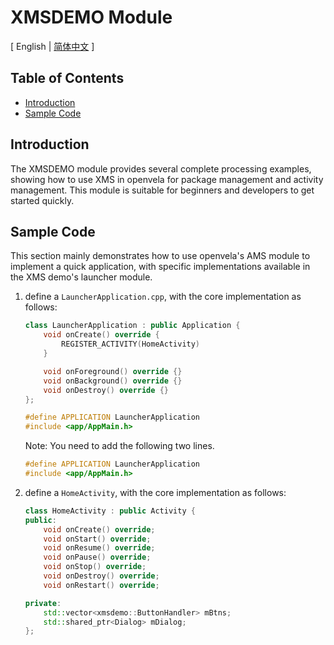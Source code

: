 # XMSDEMO Module

\[ English | [简体中文](README_zh_cn.md) \]

## Table of Contents

- [Introduction](#introduction)
- [Sample Code](#sample-code)

## Introduction

The XMSDEMO module provides several complete processing examples, showing how to use XMS in openvela for package management and activity management. This module is suitable for beginners and developers to get started quickly.

## Sample Code

This section mainly demonstrates how to use openvela's AMS module to implement a quick application, with specific implementations available in the XMS demo's launcher module.

1. define a `LauncherApplication.cpp`, with the core implementation as follows:

    ```c++
    class LauncherApplication : public Application {
        void onCreate() override {
            REGISTER_ACTIVITY(HomeActivity)
        }

        void onForeground() override {}
        void onBackground() override {}
        void onDestroy() override {}
    };

    #define APPLICATION LauncherApplication
    #include <app/AppMain.h>
    ```

    Note: You need to add the following two lines.
    ```c++
    #define APPLICATION LauncherApplication
    #include <app/AppMain.h>
    ```

2. define a `HomeActivity`, with the core implementation as follows:

    ```c++
    class HomeActivity : public Activity {
    public:
        void onCreate() override;
        void onStart() override;
        void onResume() override;
        void onPause() override;
        void onStop() override;
        void onDestroy() override;
        void onRestart() override;

    private:
        std::vector<xmsdemo::ButtonHandler> mBtns;
        std::shared_ptr<Dialog> mDialog;
    };
    ```
